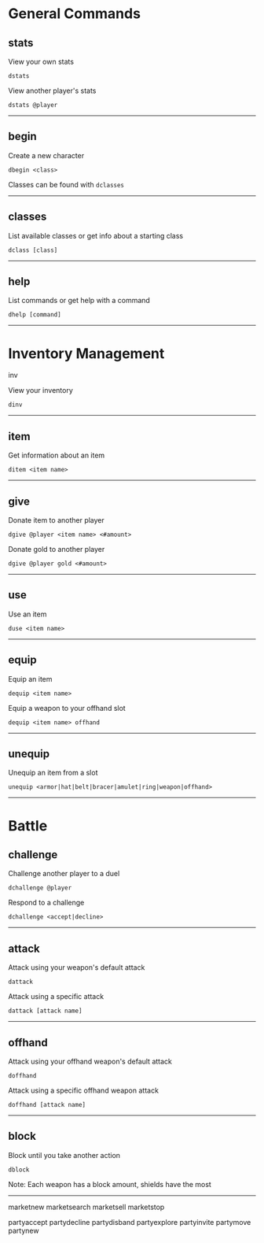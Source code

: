 # General Commands

## stats

View your own stats

    dstats

View another player's stats

    dstats @player

---

## begin

Create a new character

    dbegin <class>

Classes can be found with `dclasses`

---

## classes

List available classes or get info about a starting class

    dclass [class]

---

## help

List commands or get help with a command

    dhelp [command]

---

# Inventory Management

inv

View your inventory

    dinv

---

## item

Get information about an item

    ditem <item name>

---

## give

Donate item to another player

    dgive @player <item name> <#amount>

Donate gold to another player

    dgive @player gold <#amount>

---

## use

Use an item

    duse <item name>

---

## equip

Equip an item

    dequip <item name>

Equip a weapon to your offhand slot

    dequip <item name> offhand

---

## unequip

Unequip an item from a slot

    unequip <armor|hat|belt|bracer|amulet|ring|weapon|offhand>

---

# Battle

## challenge

Challenge another player to a duel

    dchallenge @player

Respond to a challenge

    dchallenge <accept|decline>

---


## attack

Attack using your weapon's default attack

    dattack

Attack using a specific attack

    dattack [attack name]

---

## offhand

Attack using your offhand weapon's default attack

    doffhand

Attack using a specific offhand weapon attack

    doffhand [attack name]

---

## block

Block until you take another action

    dblock

Note: Each weapon has a block amount, shields have the most

---





marketnew
marketsearch 
marketsell 
marketstop 

partyaccept
partydecline
partydisband
partyexplore
partyinvite
partymove
partynew
